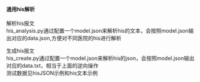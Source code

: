 #### 通用his解析  
解析his报文  
his_analysis.py通过配置一个model.json来解析his的文本，会按照model.json输出对应的data.json,方便对不同医院的his进行解析  

生成his报文  
his_create.py通过配置一个model.json来解析his的json，会按照model.json输出对应的data.txt，相当于上面的逆向操作  
测试数据见hisJSON示例和his文本示例  